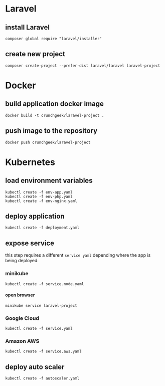 # Laravel 

## install Laravel
```
composer global require "laravel/installer"
```

## create new project
```
composer create-project --prefer-dist laravel/laravel laravel-project
```

# Docker 

## build application docker image
```
docker build -t crunchgeek/laravel-project .
```

## push image to the repository
```
docker push crunchgeek/laravel-project
```

# Kubernetes

## load environment variables
```
kubectl create -f env-app.yaml 
kubectl create -f env-php.yaml 
kubectl create -f env-nginx.yaml 
```

## deploy application
```
kubectl create -f deployment.yaml 
```

## expose service
this step requires a different `service yaml` depending where the app is being deployed:

### minikube
```
kubectl create -f service.node.yaml 
```

#### open browser
```
minikube service laravel-project
```

### Google Cloud
```
kubectl create -f service.yaml 
```

### Amazon AWS
```
kubectl create -f service.aws.yaml 
```

## deploy auto scaler 
```
kubectl create -f autoscaler.yaml
```
